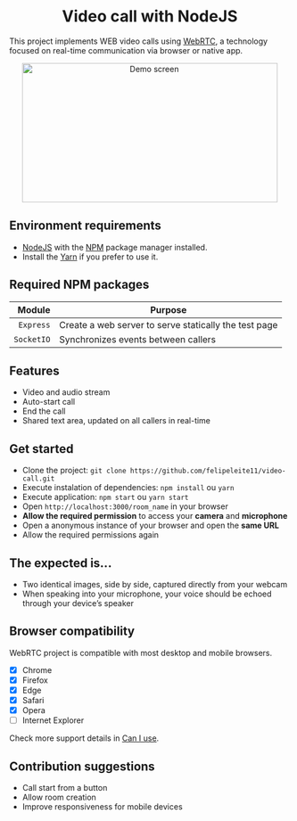 <h1 align="center">Video call with NodeJS</h1>

This project implements WEB video calls using [WebRTC](https://webrtc.org), a technology focused on real-time communication via browser or native app.

<p align="center">
	<img src="https://user-images.githubusercontent.com/54327441/82153287-e83d1b80-983c-11ea-8d6e-cb3ab11aaf07.png" height="250" width="458" alt="Demo screen" />
</p>


<h2>Environment requirements</h2>

- [NodeJS](https://nodejs.org) with the [NPM](https://www.npmjs.com) package manager installed.
- Install the [Yarn](https://yarnpkg.com) if you prefer to use it.

<h2>Required NPM packages</h2>

|  Module    | Purpose                                                   |
| -------------------------: | ----------------------------------------- |
| `Express`  | Create a web server to serve statically the test page     |
| `SocketIO` | Synchronizes events between callers                       |


<h2>Features</h2>

- Video and audio stream
- Auto-start call
- End the call
- Shared text area, updated on all callers in real-time


<h2>Get started</h2>

- Clone the project: `git clone https://github.com/felipeleite11/video-call.git`
- Execute instalation of dependencies: `npm install` ou `yarn`
- Execute application: `npm start` ou `yarn start`
- Open `http://localhost:3000/room_name` in your browser
- **Allow the required permission** to access your **camera** and **microphone**
- Open a anonymous instance of your browser and open the **same URL**
- Allow the required permissions again


<h2>The expected is...</h2>

- Two identical images, side by side, captured directly from your webcam
- When speaking into your microphone, your voice should be echoed through your device’s speaker


<h2>Browser compatibility</h2>

WebRTC project is compatible with most desktop and mobile browsers.

- [X] Chrome
- [X] Firefox
- [X] Edge
- [X] Safari
- [X] Opera
- [ ] Internet Explorer

Check more support details in [Can I use](https://caniuse.com/#search=webrtc).


<h2>Contribution suggestions</h2>

- Call start from a button
- Allow room creation
- Improve responsiveness for mobile devices
